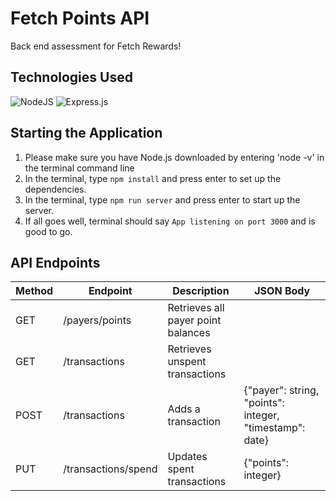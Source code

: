 <!-- ABOUT THE PROJECT -->

# Fetch Points API
Back end assessment for Fetch Rewards!

## Technologies Used
![NodeJS](https://img.shields.io/badge/node.js-6DA55F?style=for-the-badge&logo=node.js&logoColor=white)
![Express.js](https://img.shields.io/badge/express.js-%23404d59.svg?style=for-the-badge&logo=express&logoColor=%2361DAFB)

## Starting the Application
1. Please make sure you have Node.js downloaded by entering 'node -v' in the terminal command line
1. In the terminal, type `npm install` and press enter to set up the dependencies.
1. In the terminal, type `npm run server` and press enter to start up the server.
1. If all goes well, terminal should say `App listening on port 3000` and is good to go.

## API Endpoints
| Method        | Endpoint      | Description   | JSON Body    |
| ------------- | ------------- | ------------- | ------------- |
| GET           | /payers/points | Retrieves all payer point balances ||
| GET           | /transactions | Retrieves unspent transactions ||
| POST          | /transactions | Adds a transaction | {"payer": string, "points": integer, "timestamp": date} |
| PUT           | /transactions/spend | Updates spent transactions | {"points": integer} |

